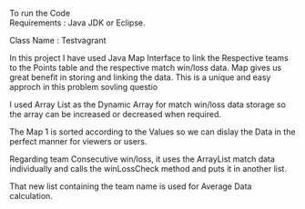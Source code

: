 To run the Code  
Requirements : Java JDK or Eclipse.

Class Name : Testvagrant  

In this project I have used Java Map Interface to link the Respective teams to the Points table and the respective match win/loss data.
Map gives us great benefit in storing and linking the data. 
This is a unique and easy approch in this problem sovling questio

I used Array List as the Dynamic Array for match win/loss data storage so the array can be increased or decreased when required.

The Map 1 is sorted according to the Values so we can dislay the Data in the perfect manner for viewers or users.

Regarding team Consecutive win/loss, it uses the ArrayList match data individually and calls the winLossCheck method and puts it in another list.

That new list containing the team name is used for Average Data calculation.



